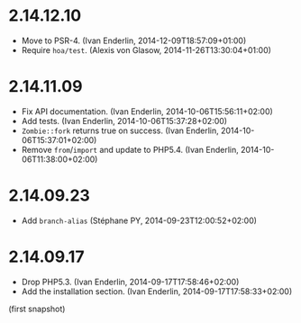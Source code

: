 # 2.14.12.10

  * Move to PSR-4. (Ivan Enderlin, 2014-12-09T18:57:09+01:00)
  * Require `hoa/test`. (Alexis von Glasow, 2014-11-26T13:30:04+01:00)

# 2.14.11.09

  * Fix API documentation. (Ivan Enderlin, 2014-10-06T15:56:11+02:00)
  * Add tests. (Ivan Enderlin, 2014-10-06T15:37:28+02:00)
  * `Zombie::fork` returns true on success. (Ivan Enderlin, 2014-10-06T15:37:01+02:00)
  * Remove `from`/`import` and update to PHP5.4. (Ivan Enderlin, 2014-10-06T11:38:00+02:00)

# 2.14.09.23

  * Add `branch-alias` (Stéphane PY, 2014-09-23T12:00:52+02:00)

# 2.14.09.17

  * Drop PHP5.3. (Ivan Enderlin, 2014-09-17T17:58:46+02:00)
  * Add the installation section. (Ivan Enderlin, 2014-09-17T17:58:33+02:00)

(first snapshot)
